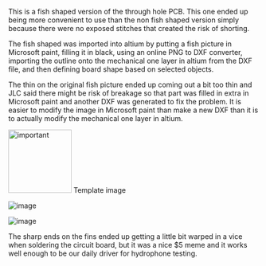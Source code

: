 This is a fish shaped version of the through hole PCB. This one ended up being more convenient to use than the non fish shaped version simply because there were no exposed stitches that created the risk of shorting.

The fish shaped was imported into altium by putting a fish picture in Microsoft paint, filling it in black, using an online PNG to DXF converter, importing the outline onto the mechanical one layer in altium from the DXF file, and then defining board shape based on selected objects.

The thin on the original fish picture ended up coming out a bit too thin and JLC said there might be risk of breakage so that part was filled in extra in Microsoft paint and another DXF was generated to fix the problem. It is easier to modify the image in Microsoft paint than make a new DXF than it is to actually modify the mechanical one layer in altium.

<img width="127" alt="important" src="https://github.com/PetervandenDoel/soundLocalizationHardware/assets/73015873/2b6700b5-c609-4f4a-a5c6-196dde4b8647">
Template image

![image](https://github.com/PetervandenDoel/soundLocalizationHardware/assets/73015873/1822b4ae-5b1a-4781-a0a4-3dc5ded36800)

![image](https://github.com/PetervandenDoel/soundLocalizationHardware/assets/73015873/4c22c0cd-15a0-408c-9037-8a00adca1eb7)

The sharp ends on the fins ended up getting a little bit warped in a vice when soldering the circuit board, but it was a nice $5 meme and it works well enough to be our daily driver for hydrophone testing.
